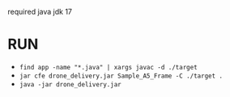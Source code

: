 required java jdk 17

# RUN

- `find app -name "*.java" | xargs javac -d ./target`
- `jar cfe drone_delivery.jar Sample_A5_Frame -C ./target .`
- `java -jar drone_delivery.jar`
